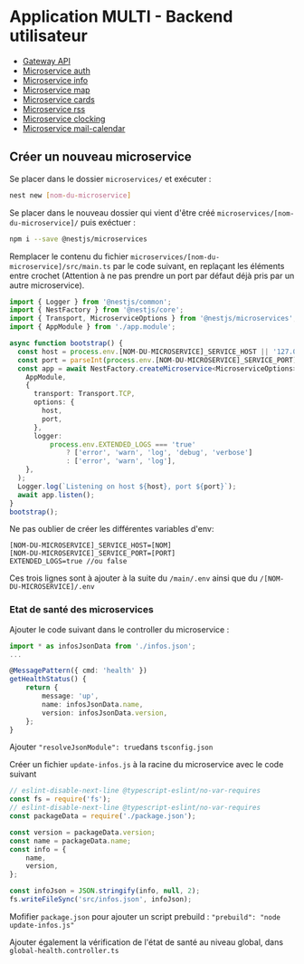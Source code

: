 # Application MULTI - Backend utilisateur
- [Gateway API](dev/user-backend-nest/main/README.md)
- [Microservice auth](dev/user-backend-nest/microservices/auth/README.md)
- [Microservice info](dev/user-backend-nest/microservices/info/README.md)
- [Microservice map](dev/user-backend-nest/microservices/map/README.md)
- [Microservice cards](dev/user-backend-nest/microservices/cards/README.md)
- [Microservice rss](dev/user-backend-nest/microservices/rss/README.md)
- [Microservice clocking](dev/user-backend-nest/microservices/clocking/README.md)
- [Microservice mail-calendar](dev/user-backend-nest/microservices/mail-calendar/README.md)

## Créer un nouveau microservice

Se placer dans le dossier `microservices/` et exécuter :
```bash
nest new [nom-du-microservice]
```

Se placer dans le nouveau dossier qui vient d'être créé `microservices/[nom-du-microservice]/` puis exéctuer :
```bash
npm i --save @nestjs/microservices
```

Remplacer le contenu du fichier `microservices/[nom-du-microservice]/src/main.ts` par le code suivant, en replaçant les éléments entre crochet (Attention à ne pas prendre un port par défaut déjà pris par un autre microservice).
```typescript
import { Logger } from '@nestjs/common';
import { NestFactory } from '@nestjs/core';
import { Transport, MicroserviceOptions } from '@nestjs/microservices';
import { AppModule } from './app.module';

async function bootstrap() {
  const host = process.env.[NOM-DU-MICROSERVICE]_SERVICE_HOST || '127.0.0.1';
  const port = parseInt(process.env.[NOM-DU-MICROSERVICE]_SERVICE_PORT) || 30[XX];
  const app = await NestFactory.createMicroservice<MicroserviceOptions>(
    AppModule,
    {
      transport: Transport.TCP,
      options: {
        host,
        port,
      },
      logger:
          process.env.EXTENDED_LOGS === 'true'
              ? ['error', 'warn', 'log', 'debug', 'verbose']
              : ['error', 'warn', 'log'],
    },
  );
  Logger.log(`Listening on host ${host}, port ${port}`);
  await app.listen();
}
bootstrap();
```

Ne pas oublier de créer les différentes variables d'env:
```
[NOM-DU-MICROSERVICE]_SERVICE_HOST=[NOM]
[NOM-DU-MICROSERVICE]_SERVICE_PORT=[PORT]
EXTENDED_LOGS=true //ou false
```
Ces trois lignes sont à ajouter à la suite du `/main/.env` ainsi que du `/[NOM-DU-MICROSERVICE]/.env`

### Etat de santé des microservices

Ajouter le code suivant dans le controller du microservice :
```typescript
import * as infosJsonData from './infos.json';
...

@MessagePattern({ cmd: 'health' })
getHealthStatus() {
    return {
        message: 'up',
        name: infosJsonData.name,
        version: infosJsonData.version,
    };
}
```
Ajouter  `"resolveJsonModule": true`dans `tsconfig.json`

Créer un fichier `update-infos.js` à la racine du microservice avec le code suivant
```typescript
// eslint-disable-next-line @typescript-eslint/no-var-requires
const fs = require('fs');
// eslint-disable-next-line @typescript-eslint/no-var-requires
const packageData = require('./package.json');

const version = packageData.version;
const name = packageData.name;
const info = {
    name,
    version,
};

const infoJson = JSON.stringify(info, null, 2);
fs.writeFileSync('src/infos.json', infoJson);
```

Mofifier `package.json` pour ajouter un script prebuild :
`"prebuild": "node update-infos.js"`

Ajouter également la vérification de l'état de santé au niveau global, dans `global-health.controller.ts`